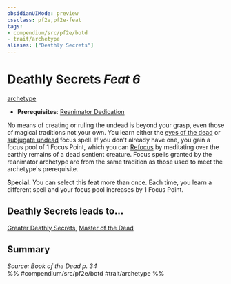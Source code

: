```yaml
---
obsidianUIMode: preview
cssclass: pf2e,pf2e-feat
tags:
- compendium/src/pf2e/botd
- trait/archetype
aliases: ["Deathly Secrets"]
---
```

# Deathly Secrets  *Feat 6*  
[archetype](rules/traits/archetype.md "Archetype Feat Trait")  

- **Prerequisites**: [Reanimator Dedication](compendium/feats/reanimator-dedication-botd.md)

No means of creating or ruling the undead is beyond your grasp, even those of magical traditions not your own. You learn either the [eyes of the dead](compendium/spells/eyes-of-the-dead-botd.md) or [subjugate undead](compendium/spells/subjugate-undead-botd.md) focus spell. If you don't already have one, you gain a focus pool of 1 Focus Point, which you can [Refocus](rules/actions/refocus.md) by meditating over the earthly remains of a dead sentient creature. Focus spells granted by the reanimator archetype are from the same tradition as those used to meet the archetype's prerequisite.

**Special.** You can select this feat more than once. Each time, you learn a different spell and your focus pool increases by 1 Focus Point.

## Deathly Secrets leads to...

[Greater Deathly Secrets](compendium/feats/greater-deathly-secrets-botd.md), [Master of the Dead](compendium/feats/master-of-the-dead-botd.md)

## Summary

*Source: Book of the Dead p. 34*  
%% #compendium/src/pf2e/botd #trait/archetype %%